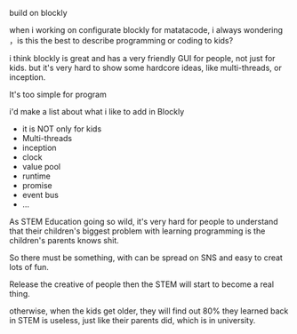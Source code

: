 build on blockly

when i working on configurate blockly for matatacode, i always wondering ，is this the best to describe programming or coding to kids?

i think blockly is great and has a very friendly GUI for people, not just for kids. but it's very hard to show some hardcore ideas, like multi-threads, or inception.

It's too simple for program

i'd make a list about what i like to add in Blockly
+ it is NOT only for kids
+ Multi-threads
+ inception
+ clock
+ value pool
+ runtime 
+ promise
+ event bus
+ ...

As STEM Education going so wild, it's very hard for people to understand that their children's biggest problem with learning programming is the children's parents knows shit.

So there must be something, with can be spread on SNS and easy to creat lots of fun.

Release the creative of people then the STEM will start to become a real thing.

otherwise, when the kids get older, they will find out 80% they learned back in STEM is useless, just like their parents did, which is in university.
